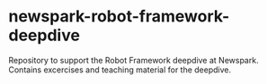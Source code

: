# newspark-robot-framework-deepdive
Repository to support the Robot Framework deepdive at Newspark. Contains excercises and teaching material for the deepdive.
